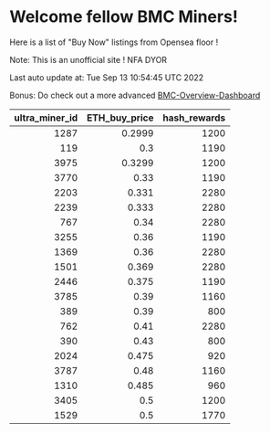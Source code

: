 # Welcome fellow BMC Miners!
Here is a list of "Buy Now" listings from Opensea floor !

Note: This is an unofficial site ! NFA DYOR

Last auto update at: Tue Sep 13 10:54:45 UTC 2022

Bonus: Do check out a more advanced [BMC-Overview-Dashboard](https://dune.com/defifunk/BMC-Overview-Dashboard)


|   ultra_miner_id |   ETH_buy_price |   hash_rewards |
|-----------------:|----------------:|---------------:|
|             1287 |          0.2999 |           1200 |
|              119 |          0.3    |           1190 |
|             3975 |          0.3299 |           1200 |
|             3770 |          0.33   |           1190 |
|             2203 |          0.331  |           2280 |
|             2239 |          0.333  |           2280 |
|              767 |          0.34   |           2280 |
|             3255 |          0.36   |           1190 |
|             1369 |          0.36   |           2280 |
|             1501 |          0.369  |           2280 |
|             2446 |          0.375  |           1190 |
|             3785 |          0.39   |           1160 |
|              389 |          0.39   |            800 |
|              762 |          0.41   |           2280 |
|              390 |          0.43   |            800 |
|             2024 |          0.475  |            920 |
|             3787 |          0.48   |           1160 |
|             1310 |          0.485  |            960 |
|             3405 |          0.5    |           1200 |
|             1529 |          0.5    |           1770 |